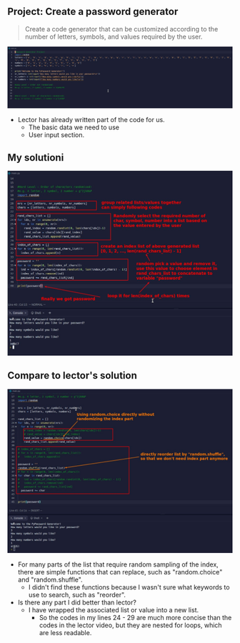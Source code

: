 ## **Project: Create a password generator**

> Create a code generator that can be customized according to the number of letters, symbols, and values required by the user.

![Alt project question and existed codes](pic/01.jpg)

- Lector has already written part of the code for us.
  - The basic data we need to use
  - User input section.

## **My solutioni**

![Alt my solution](pic/02.jpg)

## **Compare to lector's solution**

![Alt compare to lector's solution](pic/03.jpg)

- For many parts of the list that require random sampling of the index, there are simple functions that can replace, such as "random.choice" and "random.shuffle".
  - I didn't find these functions because I wasn't sure what keywords to use to search, such as "reorder".
- Is there any part I did better than lector?
  - I have wrapped the associated list or value into a new list.
    - So the codes in my lines 24 - 29 are much more concise than the codes in the lector video, but they are nested for loops, which are less readable.

